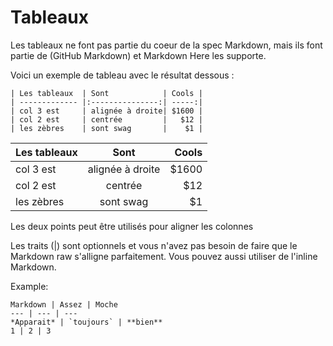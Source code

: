 # Tableaux


Les tableaux ne font pas partie du coeur de la spec Markdown, mais ils font partie de (GitHub Markdown) et Markdown Here les supporte.

Voici un exemple de tableau avec le résultat dessous :

    | Les tableaux  | Sont            | Cools |
    | ------------- |:---------------:| -----:|
    | col 3 est     | alignée à droite| $1600 |
    | col 2 est     | centrée         |   $12 |
    | les zèbres    | sont swag       |    $1 |


| Les tableaux  | Sont            | Cools |
| ------------- |:---------------:| -----:|
| col 3 est     | alignée à droite| $1600 |
| col 2 est     | centrée         |   $12 |
| les zèbres    | sont swag       |    $1 |

Les deux points peut être utilisés pour aligner les colonnes

Les traits (|) sont optionnels et vous n'avez pas besoin de faire que le Markdown raw s'alligne parfaitement. Vous pouvez aussi utiliser de l'inline Markdown.

Example:

    Markdown | Assez | Moche
    --- | --- | ---
    *Apparait* | `toujours` | **bien**
    1 | 2 | 3


